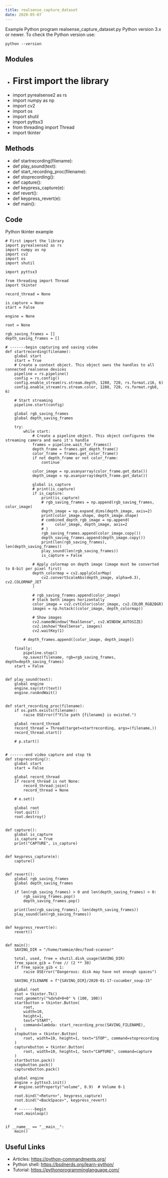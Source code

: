 ```yaml
---
title: realsense_capture_dataset
date: 2020-05-07
---
```

Example Python program realsense_capture_dataset.py
Python version 3.x or newer.
To check the Python version use:

    python --version

## Modules

* # First import the library
* import pyrealsense2 as rs
* import numpy as np
* import cv2
* import os
* import shutil
* import pyttsx3
* from threading import Thread
* import tkinter

## Methods

* def startrecording(filename):
* def play_sound(text):
* def start_recording_proc(filename):
* def stoprecording():
* def capture():
* def keypress_capture(e):
* def revert():
* def keypress_revert(e):
* def main():

## Code

Python tkinter example

    # First import the library
    import pyrealsense2 as rs
    import numpy as np
    import cv2
    import os
    import shutil
    
    import pyttsx3
    
    from threading import Thread
    import tkinter
    
    record_thread = None
    
    is_capture = None
    start = False
    
    engine = None
    
    root = None
    
    rgb_saving_frames = []
    depth_saving_frames = []
    
    # -------begin capturing and saving video
    def startrecording(filename):
        global start
        start = True
        # Create a context object. This object owns the handles to all connected realsense devices
        pipeline = rs.pipeline()
        config = rs.config()
        config.enable_stream(rs.stream.depth, 1280, 720, rs.format.z16, 6)
        config.enable_stream(rs.stream.color, 1280, 720, rs.format.rgb8, 6)
    
        # Start streaming
        pipeline.start(config)
    
        global rgb_saving_frames
        global depth_saving_frames
    
        try:
            while start:
                # Create a pipeline object. This object configures the streaming camera and owns it's handle
                frames = pipeline.wait_for_frames()
                depth_frame = frames.get_depth_frame()
                color_frame = frames.get_color_frame()
                if not depth_frame or not color_frame:
                    continue
    
                color_image = np.asanyarray(color_frame.get_data())
                depth_image = np.asanyarray(depth_frame.get_data())
    
                global is_capture
                # print(is_capture)
                if is_capture:
                    print(is_capture)
                    # rgb_saving_frames = np.append(rgb_saving_frames, color_image)
                    depth_image = np.expand_dims(depth_image, axis=2)
                    print(color_image.shape, depth_image.shape)
                    # combined_depth_rgb_image = np.append(
                    #     color_image, depth_image, axis=2
                    # )
                    rgb_saving_frames.append(color_image.copy())
                    depth_saving_frames.append(depth_image.copy())
                    print(len(rgb_saving_frames), len(depth_saving_frames))
                    play_sound(len(rgb_saving_frames))
                    is_capture = False
    
                # Apply colormap on depth image (image must be converted to 8-bit per pixel first)
                depth_colormap = cv2.applyColorMap(
                    cv2.convertScaleAbs(depth_image, alpha=0.3), cv2.COLORMAP_JET
                )
    
                # rgb_saving_frames.append(color_image)
                # Stack both images horizontally
                color_image = cv2.cvtColor(color_image, cv2.COLOR_RGB2BGR)
                images = np.hstack((color_image, depth_colormap))
    
                # Show images
                cv2.namedWindow("RealSense", cv2.WINDOW_AUTOSIZE)
                cv2.imshow("RealSense", images)
                cv2.waitKey(1)
    
            # depth_frames.append([color_image, depth_image])
    
        finally:
            pipeline.stop()
            np.savez(filename, rgb=rgb_saving_frames, depth=depth_saving_frames)
        start = False
    
    
    def play_sound(text):
        global engine
        engine.say(str(text))
        engine.runAndWait()
    
    
    def start_recording_proc(filename):
        if os.path.exists(filename):
            raise OSError(f"File path {filename} is existed.")
    
        global record_thread
        record_thread = Thread(target=startrecording, args=(filename,))
        record_thread.start()
    
        # p.start()
    
    
    # -------end video capture and stop tk
    def stoprecording():
        global start
        start = False
    
        global record_thread
        if record_thread is not None:
            record_thread.join()
            record_thread = None
    
        # e.set()
    
        global root
        root.quit()
        root.destroy()
    
    
    def capture():
        global is_capture
        is_capture = True
        print("CAPTURE", is_capture)
    
    
    def keypress_capture(e):
        capture()
    
    
    def revert():
        global rgb_saving_frames
        global depth_saving_frames
    
        if len(rgb_saving_frames) > 0 and len(depth_saving_frames) > 0:
            rgb_saving_frames.pop()
            depth_saving_frames.pop()
    
        print(len(rgb_saving_frames), len(depth_saving_frames))
        play_sound(len(rgb_saving_frames))
    
    
    def keypress_revert(e):
        revert()
    
    
    def main():
        SAVING_DIR = "/home/tommie/dev/food-scanner"
    
        total, used, free = shutil.disk_usage(SAVING_DIR)
        free_space_gib = free // (2 ** 30)
        if free_space_gib < 1:
            raise OSError("Dangerous: disk may have not enough spaces")
    
        SAVING_FILENAME = f"{SAVING_DIR}/2020-01-17-cucumber_soup-15"
    
        global root
        root = tkinter.Tk()
        root.geometry("%dx%d+0+0" % (100, 100))
        startbutton = tkinter.Button(
            root,
            width=10,
            height=1,
            text="START",
            command=lambda: start_recording_proc(SAVING_FILENAME),
        )
        stopbutton = tkinter.Button(
            root, width=10, height=1, text="STOP", command=stoprecording
        )
        capturebutton = tkinter.Button(
            root, width=10, height=1, text="CAPTURE", command=capture
        )
        startbutton.pack()
        stopbutton.pack()
        capturebutton.pack()
    
        global engine
        engine = pyttsx3.init()
        # engine.setProperty("volume", 0.9)  # Volume 0-1
    
        root.bind("<Return>", keypress_capture)
        root.bind("<BackSpace>", keypress_revert)
    
        # -------begin
        root.mainloop()
    
    
    if __name__ == "__main__":
        main()
    

## Useful Links

- Articles: https://python-commandments.org/
- Python shell: https://bsdnerds.org/learn-python/
- Tutorial: https://pythonprogramminglanguage.com/
